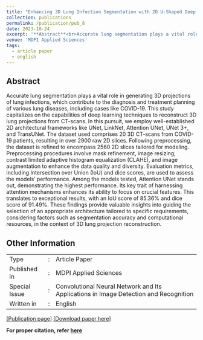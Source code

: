 ```yaml
---
title: "Enhancing 3D Lung Infection Segmentation with 2D U-Shaped Deep Learning Variants"
collection: publications
permalink: /publication/pub_8
date: 2023-10-24
excerpt: '**Abstract**<br>Accurate lung segmentation plays a vital role in generating 3D projections of lung infections, which contribute to the diagnosis and treatment planning of various lung diseases, including cases like COVID-19. This study capitalizes on the capabilities of deep learning techniques to reconstruct 3D lung projections from CT-scans. In this pursuit, we employ well-established 2D architectural frameworks like UNet, LinkNet, Attention UNet, UNet 3+, and TransUNet. The dataset used comprises 20 3D CT-scans from COVID-19 patients, resulting in over 2900 raw 2D slices. Following preprocessing, the dataset is refined to encompass 2560 2D slices tailored for modeling. Preprocessing procedures involve mask refinement, image resizing, contrast limited adaptive histogram equalization (CLAHE), and image augmentation to enhance the data quality and diversity. Evaluation metrics, including Intersection over Union (IoU) and dice scores, are used to assess the models’ performance. Among the models tested, Attention UNet stands out, demonstrating the highest performance. Its key trait of harnessing attention mechanisms enhances its ability to focus on crucial features. This translates to exceptional results, with an IoU score of 85.36% and dice score of 91.49%. These findings provide valuable insights into guiding the selection of an appropriate architecture tailored to specific requirements, considering factors such as segmentation accuracy and computational resources, in the context of 3D lung projection reconstruction.'
venue: 'MDPI Applied Sciences'
tags:
  - article paper
  - english
---
```

## Abstract
Accurate lung segmentation plays a vital role in generating 3D projections of lung infections, which contribute to the diagnosis and treatment planning of various lung diseases, including cases like COVID-19. This study capitalizes on the capabilities of deep learning techniques to reconstruct 3D lung projections from CT-scans. In this pursuit, we employ well-established 2D architectural frameworks like UNet, LinkNet, Attention UNet, UNet 3+, and TransUNet. The dataset used comprises 20 3D CT-scans from COVID-19 patients, resulting in over 2900 raw 2D slices. Following preprocessing, the dataset is refined to encompass 2560 2D slices tailored for modeling. Preprocessing procedures involve mask refinement, image resizing, contrast limited adaptive histogram equalization (CLAHE), and image augmentation to enhance the data quality and diversity. Evaluation metrics, including Intersection over Union (IoU) and dice scores, are used to assess the models’ performance. Among the models tested, Attention UNet stands out, demonstrating the highest performance. Its key trait of harnessing attention mechanisms enhances its ability to focus on crucial features. This translates to exceptional results, with an IoU score of 85.36% and dice score of 91.49%. These findings provide valuable insights into guiding the selection of an appropriate architecture tailored to specific requirements, considering factors such as segmentation accuracy and computational resources, in the context of 3D lung projection reconstruction.
<br>

## Other Information
<table>
  <tr>
    <td>Type</td>
    <td>:</td>
    <td>Article Paper</td>
  </tr>
  <tr>
    <td>Published in</td>
    <td>:</td>
    <td>MDPI Applied Sciences</td>
  </tr>
  <tr>
    <td>Special Issue</td>
    <td>:</td>
    <td>Convolutional Neural Network and Its Applications in Image Detection and Recognition</td>
  </tr>  
  <tr>
    <td>Written in</td>
    <td>:</td>
    <td>English</td>
  </tr>
</table>

[[Publication page]](https://www.mdpi.com/2076-3417/13/21/11640)
[[Download paper here]](https://www.mdpi.com/2076-3417/13/21/11640/pdf?version=1698164648)



**For proper citation, refer [here](https://scholar.google.com/scholar?hl=en&as_sdt=0%2C5&q=Enhancing+3D+Lung+Infection+Segmentation+with+2D+U-Shaped+Deep+Learning+Variants&btnG=#d=gs_cit&t=1698648079512&u=%2Fscholar%3Fq%3Dinfo%3ALs3dYubJRbIJ%3Ascholar.google.com%2F%26output%3Dcite%26scirp%3D0%26hl%3Did)**